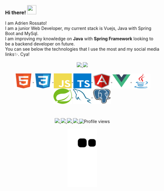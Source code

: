 <div>
 <h3>Hi there! <img src="https://raw.githubusercontent.com/kaueMarques/kaueMarques/master/hi.gif" width="30px" height="30"></h3>
  I am Adrien Rossato! <br/>
  I am a junior Web Developer, my current stack is Vuejs, Java with Spring Boot and MySql. <br/>
  I am improving my knowledge on <strong>Java</strong> with <strong>Spring Framework</strong> looking to be a backend developer on future. <br/>
  You can see below the technologies that I use the most and my social media links✨. Cya!
</div>

<br/>

<div align="center">
  <a href="https://github.com/adrienmarcos">
  <img height="160em" src="https://github-readme-stats.vercel.app/api?username=adrienmarcos&show_icons=true&theme=dracula&include_all_commits=true&count_private=true"/>
  <img height="160em" src="https://github-readme-stats.vercel.app/api/top-langs/?username=adrienmarcos&layout=compact&langs_count=7&theme=dracula"/>
  <!-- <img height="360em" src="https://github-readme-streak-stats.herokuapp.com/?user=adrienmarcos&theme=dracula&hide_border=false"></a>&nbsp; -->
</div> 

<br/>
  
<div align="center" style="display: inline_block">
  <img align="center" alt="HTML" height="50" width="60" src="https://raw.githubusercontent.com/devicons/devicon/master/icons/html5/html5-original.svg">
  <img align="center" alt="CSS" height="50" width="60" src="https://raw.githubusercontent.com/devicons/devicon/master/icons/css3/css3-original.svg">
  <img align="center" alt="JS" height="50" width="60" src="https://raw.githubusercontent.com/devicons/devicon/master/icons/javascript/javascript-plain.svg">
  <img align="center" alt="TS" height="50" width="60" src="https://raw.githubusercontent.com/devicons/devicon/master/icons/typescript/typescript-plain.svg">
  <!-- <img align="center" alt="REACT" height="50" width="60" src="https://raw.githubusercontent.com/devicons/devicon/master/icons/react/react-original.svg"> -->
  <img align="center" alt="ANGULAR" height="50" width="60" src="https://github.com/devicons/devicon/blob/master/icons/angularjs/angularjs-original.svg">
  <img align="center" alt="VUE" height="50" width="60" src="https://github.com/devicons/devicon/blob/master/icons/vuejs/vuejs-original.svg">
  <!-- <img align="center" alt="NODE" height="50" width="60" src="https://github.com/devicons/devicon/blob/master/icons/nodejs/nodejs-original.svg"> -->
  <img align="center" alt="JAVA" height="50" width="60" src="https://github.com/devicons/devicon/blob/master/icons/java/java-original.svg">
  <img align="center" alt="SPRING" height="50" width="60" src="https://github.com/devicons/devicon/blob/master/icons/spring/spring-original.svg">
  <img align="center" alt="MYSQL" height="50" width="60" src="https://github.com/devicons/devicon/blob/master/icons/mysql/mysql-original.svg">
  <img align="center" alt="POSTGRESQL" height="50" width="60" src="https://github.com/devicons/devicon/blob/master/icons/postgresql/postgresql-original.svg">
  <!-- <img align="center" alt="KAFKA" height="50" width="60" src="https://github.com/devicons/devicon/blob/master/icons/apachekafka/apachekafka-original-wordmark.svg"> -->
  <!-- <img align="center" alt="DOCKER" height="50" width="60" src="https://github.com/devicons/devicon/blob/master/icons/docker/docker-original.svg"> -->
  <!-- <img align="center" alt="GIT" height="50" width="60" src="https://github.com/devicons/devicon/blob/master/icons/git/git-original.svg"> -->
  <!-- <img align="center" alt="KOTLIN" height="50" width="60" src="https://github.com/devicons/devicon/blob/master/icons/kotlin/kotlin-original.svg"> -->
  <!-- <img align="center" alt="KUBERNETES" height="50" width="60" src="https://github.com/devicons/devicon/blob/master/icons/kubernetes/kubernetes-plain.svg"> -->
  <!-- <img align="center" alt="NESTJS" height="50" width="60" src="https://github.com/devicons/devicon/blob/master/icons/nestjs/nestjs-plain.svg"> -->
  <!-- <img align="center" alt="NEXTJS" height="50" width="60" src="https://github.com/devicons/devicon/blob/master/icons/nextjs/nextjs-original-wordmark.svg"> -->
</div>

##  

<br/>
  
<div align="center" style="display: inline_block"> 
  <a href="mailto:adrien.marcos@gmail.com" target="_blank">
    <img src="https://img.shields.io/badge/Gmail-D14836?style=for-the-badge&logo=gmail&logoColor=white"/>
  </a>  
  <a href="mailto:adrien.marcos@hotmail.com.br" target="_blank">
    <img src="https://img.shields.io/badge/Microsoft_Outlook-0078D4?style=for-the-badge&logo=microsoft-outlook&logoColor=white"/>
  </a>  
  <a href="https://twitter.com/AdrienRossato" target="_blank">
    <img src="https://img.shields.io/badge/Twitter-1DA1F2?style=for-the-badge&logo=twitter&logoColor=white"/>
  </a>  
  <a href="https://www.linkedin.com/in/adrien-rossato/" target="_blank">
    <img src="https://img.shields.io/badge/LinkedIn-0077B5?style=for-the-badge&logo=linkedin&logoColor=white"/>
  </a>
  <a hre="#">
    <img src="https://komarev.com/ghpvc/?username=adrienmarcos&color=ff69b4&style=for-the-badge" alt="Profile views" /> 
  </a>
<div>
  
  ![Snake animation](https://github.com/adrienmarcos/adrienmarcos/blob/output/github-contribution-grid-snake.svg)
